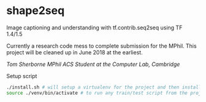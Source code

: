 # shape2seq
Image captioning and understanding with tf.contrib.seq2seq using TF 1.4/1.5

Currently a research code mess to complete submission for the MPhil. This project will be cleaned up in June 2018 at the earliest.

_Tom Sherborne_
_MPhil ACS Student at the Computer Lab, Cambridge_

Setup script
```bash
./install.sh # will setup a virtualenv for the project and then install Shapeworld + dependencies
source ./venv/bin/activate # to run any train/test script from the project

```